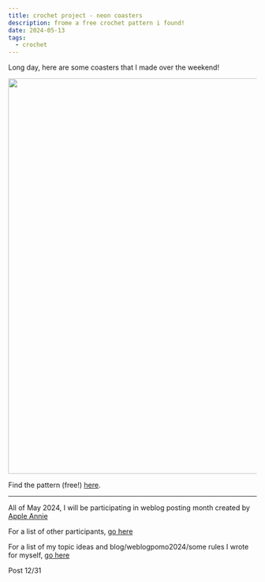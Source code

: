 ```yaml
---
title: crochet project - neon coasters
description: frome a free crochet pattern i found!
date: 2024-05-13
tags:
  - crochet
---
```


Long day, here are some coasters that I made over the weekend!

<img src="/img/coasters.png" width="800px">

Find the pattern (free!) <a href="https://www.ravelry.com/patterns/library/citrus-coaster">here</a>.


---
All of May 2024, I will be participating in weblog posting month created by <a href="https://weblog.anniegreens.lol/weblog-posting-month-2024">Apple Annie</a>

For a list of other participants, <a href="https://weblog.anniegreens.lol/weblog-posting-month-2024/participators">go here</a>

For a list of my topic ideas and blog/weblogpomo2024/some rules I wrote for myself, <a href="/blog/weblogpomo2024">go here</a>

Post 12/31